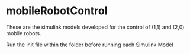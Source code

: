 # mobileRobotControl

These are the simulink models developed for the control of (1,1) and (2,0) mobile robots.

Run the init file within the folder before running each Simulink Model
